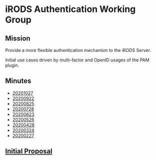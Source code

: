 # iRODS Authentication Working Group

## Mission

Provide a more flexible authentication mechanism to the iRODS Server.

Initial use cases driven by multi-factor and OpenID usages of the PAM plugin.

## Minutes

 - [20201027](20201027-minutes.md)
 - [20200922](20200922-minutes.md)
 - [20200825](20200825-minutes.md)
 - [20200728](20200728-minutes.md)
 - [20200623](20200623-minutes.md)
 - [20200526](20200526-minutes.md)
 - [20200428](20200428-minutes.md)
 - [20200324](20200324-minutes.md)
 - [20200227](20200227-minutes.md)

## [Initial Proposal](20200224-surf-flexible_pam_support.pdf)
